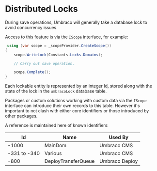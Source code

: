 # Distributed Locks

During save operations, Umbraco will generally take a database lock to avoid concurrency issues.

Access to this feature is via the `IScope` interface, for example:

```csharp
 using (var scope = _scopeProvider.CreateScope())
{
    scope.WriteLock(Constants.Locks.Domains);

    // Carry out save operation.

    scope.Complete();
}
```

Each lockable entity is represented by an integer Id, stored along with the state of the lock in the `umbracoLock` database table.

Packages or custom solutions working with custom data via the `IScope` interface can introduce their own records to this table. However it's important to not clash with either core identifiers or those introduced by other packages.

A reference is maintained here of known identifiers:

| Id           | Name                 | Used By          |
|--------------|----------------------|------------------|
| -1000        | MainDom              | Umbraco CMS      |
| -331 to -340 | Various              | Umbraco CMS      |
| -800         | DeployTransferQueue  | Umbraco Deploy   |



